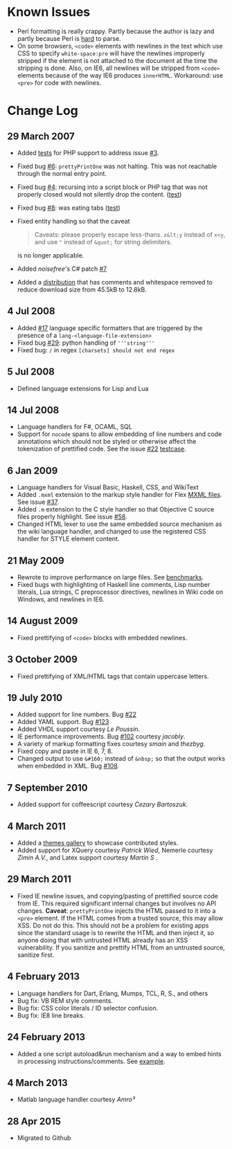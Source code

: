 # Known Issues

* Perl formatting is really crappy. Partly because the author is lazy and partly because Perl
  is [hard](http://www.perlmonks.org/?node_id=663393) to parse.
* On some browsers, `<code>` elements with newlines in the text which use CSS to specify `white-space:pre` will have the
  newlines improperly stripped if the element is not attached to the document at the time the stripping is done. Also,
  on IE6, all newlines will be stripped from `<code>` elements because of the way IE6 produces `innerHTML`. Workaround:
  use `<pre>` for code with newlines.

# Change Log

## 29 March 2007

* Added [tests](https://rawgit.com/google/code-prettify/master/tests/prettify_test.html#PHP)
  for PHP support to address issue [#3](https://github.com/google/code-prettify/issues/3).
* Fixed bug [#6](https://github.com/google/code-prettify/issues/6): `prettyPrintOne`
  was not halting. This was not reachable through the normal entry point.
* Fixed bug [#4](https://github.com/google/code-prettify/issues/4): recursing into a script block or PHP tag that was
  not properly closed would not silently drop the content.
  ([test](https://rawgit.com/google/code-prettify/master/tests/prettify_test.html#issue4))
* Fixed bug [#8](https://github.com/google/code-prettify/issues/8): was eating tabs
  ([test](https://rawgit.com/google/code-prettify/master/tests/prettify_test.html#issue8))
* Fixed entity handling so that the caveat

  > Caveats: please properly escape less-thans. `x&lt;y` instead of `x<y`,
  > and use `"` instead of `&quot;` for string delimiters.

  is no longer applicable.
* Added *noisefree*'s C# patch [#7](https://github.com/google/code-prettify/issues/7)
* Added a [distribution](http://google-code-prettify.googlecode.com/files/prettify-small.zip)
  that has comments and whitespace removed to reduce download size from 45.5kB to 12.8kB.

## 4 Jul 2008

* Added [#17](https://github.com/google/code-prettify/issues/17) language specific formatters that are triggered by the
  presence of a `lang-<language-file-extension>`
* Fixed bug [#29](https://github.com/google/code-prettify/issues/29): python handling of `'''string'''`
* Fixed bug: `/` in regex `[charsets] should not end regex`

## 5 Jul 2008

* Defined language extensions for Lisp and Lua

## 14 Jul 2008

* Language handlers for F#, OCAML, SQL
* Support for `nocode` spans to allow embedding of line numbers and code annotations which should not be styled or
  otherwise affect the tokenization of prettified code. See the
  issue [#22](https://github.com/google/code-prettify/issues/22)
  [testcase](https://rawgit.com/google/code-prettify/master/tests/prettify_test.html#issue22).

## 6 Jan 2009

* Language handlers for Visual Basic, Haskell, CSS, and WikiText
* Added `.mxml` extension to the markup style handler for Flex [MXML files](http://en.wikipedia.org/wiki/MXML). See
  issue [#37](https://github.com/google/code-prettify/issues/37).
* Added `.m` extension to the C style handler so that Objective C source files properly highlight. See
  issue [#58](https://github.com/google/code-prettify/issues/58).
* Changed HTML lexer to use the same embedded source mechanism as the wiki language handler, and changed to use the
  registered CSS handler for STYLE element content.

## 21 May 2009

* Rewrote to improve performance on large files.
  See [benchmarks](http://mikesamuel.blogspot.com/2009/05/efficient-parsing-in-javascript.html).
* Fixed bugs with highlighting of Haskell line comments, Lisp number literals, Lua strings, C preprocessor directives,
  newlines in Wiki code on Windows, and newlines in IE6.

## 14 August 2009

* Fixed prettifying of `<code>` blocks with embedded newlines.

## 3 October 2009

* Fixed prettifying of XML/HTML tags that contain uppercase letters.

## 19 July 2010

* Added support for line numbers. Bug [#22](https://github.com/google/code-prettify/issues/22)
* Added YAML support. Bug [#123](https://github.com/google/code-prettify/issues/123)
* Added VHDL support courtesy *Le Poussin*.
* IE performance improvements. Bug [#102](https://github.com/google/code-prettify/issues/102)
  courtesy *jacobly*.
* A variety of markup formatting fixes courtesy *smain* and *thezbyg*.
* Fixed copy and paste in IE 6, 7, 8.
* Changed output to use `&#160;` instead of `&nbsp;` so that the output works when embedded in XML.
  Bug [#108](https://github.com/google/code-prettify/issues/108).

## 7 September 2010

* Added support for coffeescript courtesy *Cezary Bartoszuk*.

## 4 March 2011

* Added a [themes gallery](https://rawgit.com/google/code-prettify/master/styles/index.html)
  to showcase contributed styles.
* Added support for XQuery courtesy *Patrick Wied*, Nemerle courtesy *Zimin A.V.*, and Latex support courtesy *Martin S*
  .

## 29 March 2011

* Fixed IE newline issues, and copying/pasting of prettified source code from IE. This required significant internal
  changes but involves no API changes.
  **Caveat**: `prettyPrintOne` injects the HTML passed to it into a `<pre>` element. If the HTML comes from a trusted
  source, this may allow XSS. Do not do this. This should not be a problem for existing apps since the standard usage is
  to rewrite the HTML and then inject it, so anyone doing that with untrusted HTML already has an XSS vulnerability. If
  you sanitize and prettify HTML from an untrusted source, sanitize first.

## 4 February 2013

* Language handlers for Dart, Erlang, Mumps, TCL, R, S., and others
* Bug fix: VB REM style comments.
* Bug fix: CSS color literals / ID selector confusion.
* Bug fix: IE8 line breaks.

## 24 February 2013

* Added a one script autoload&run mechanism and a way to embed hints in processing instructions/comments. See
  [example](https://rawgit.com/google/code-prettify/master/examples/quine.html).

## 4 March 2013

* Matlab language handler courtesy *Amro³*

## 28 Apr 2015

* Migrated to Github
